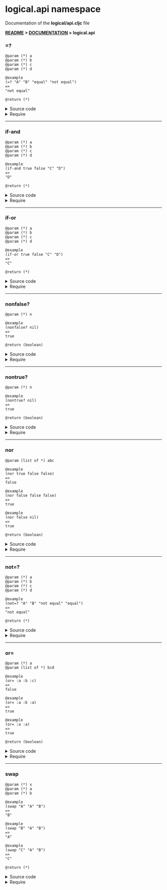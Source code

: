 
# <strong>logical.api</strong> namespace
<p>Documentation of the <strong>logical/api.cljc</strong> file</p>

<strong>[README](../../../README.md) > [DOCUMENTATION](../../COVER.md) > logical.api</strong>



### =?

```
@param (*) a
@param (*) b
@param (*) c
@param (*) d
```

```
@example
(=? "A" "B" "equal" "not equal")
=>
"not equal"
```

```
@return (*)
```

<details>
<summary>Source code</summary>

```
(defn =?
  ([a b c]
   (when (= a b) c))

  ([a b c d]
   (if (= a b) c d)))
```

</details>

<details>
<summary>Require</summary>

```
(ns my-namespace (:require [logical.api :as logical :refer [=?]]))

(logical/=? ...)
(=?         ...)
```

</details>

---

### if-and

```
@param (*) a
@param (*) b
@param (*) c
@param (*) d
```

```
@example
(if-and true false "C" "D")
=>
"D"
```

```
@return (*)
```

<details>
<summary>Source code</summary>

```
(defn if-and
  ([a b c]
   (when (and a b) c))

  ([a b c d]
   (if (and a b) c d)))
```

</details>

<details>
<summary>Require</summary>

```
(ns my-namespace (:require [logical.api :as logical :refer [if-and]]))

(logical/if-and ...)
(if-and         ...)
```

</details>

---

### if-or

```
@param (*) a
@param (*) b
@param (*) c
@param (*) d
```

```
@example
(if-or true false "C" "D")
=>
"C"
```

```
@return (*)
```

<details>
<summary>Source code</summary>

```
(defn if-or
  ([a b c]
   (when (or a b) c))

  ([a b c d]
   (if (or a b) c d)))
```

</details>

<details>
<summary>Require</summary>

```
(ns my-namespace (:require [logical.api :as logical :refer [if-or]]))

(logical/if-or ...)
(if-or         ...)
```

</details>

---

### nonfalse?

```
@param (*) n
```

```
@example
(nonfalse? nil)
=>
true
```

```
@return (boolean)
```

<details>
<summary>Source code</summary>

```
(defn nonfalse?
  [n]
  (not= n false))
```

</details>

<details>
<summary>Require</summary>

```
(ns my-namespace (:require [logical.api :as logical :refer [nonfalse?]]))

(logical/nonfalse? ...)
(nonfalse?         ...)
```

</details>

---

### nontrue?

```
@param (*) n
```

```
@example
(nontrue? nil)
=>
true
```

```
@return (boolean)
```

<details>
<summary>Source code</summary>

```
(defn nontrue?
  [n]
  (not= n true))
```

</details>

<details>
<summary>Require</summary>

```
(ns my-namespace (:require [logical.api :as logical :refer [nontrue?]]))

(logical/nontrue? ...)
(nontrue?         ...)
```

</details>

---

### nor

```
@param (list of *) abc
```

```
@example
(nor true false false)
=>
false
```

```
@example
(nor false false false)
=>
true
```

```
@example
(nor false nil)
=>
true
```

```
@return (boolean)
```

<details>
<summary>Source code</summary>

```
(defn nor
  [& abc]
  (not-any? boolean abc))
```

</details>

<details>
<summary>Require</summary>

```
(ns my-namespace (:require [logical.api :as logical :refer [nor]]))

(logical/nor ...)
(nor         ...)
```

</details>

---

### not=?

```
@param (*) a
@param (*) b
@param (*) c
@param (*) d
```

```
@example
(not=? "A" "B" "not equal" "equal")
=>
"not equal"
```

```
@return (*)
```

<details>
<summary>Source code</summary>

```
(defn not=?
  ([a b c]
   (when-not (= a b) c))

  ([a b c d]
   (if-not (= a b) c d)))
```

</details>

<details>
<summary>Require</summary>

```
(ns my-namespace (:require [logical.api :as logical :refer [not=?]]))

(logical/not=? ...)
(not=?         ...)
```

</details>

---

### or=

```
@param (*) a
@param (list of *) bcd
```

```
@example
(or= :a :b :c)
=>
false
```

```
@example
(or= :a :b :a)
=>
true
```

```
@example
(or= :a :a)
=>
true
```

```
@return (boolean)
```

<details>
<summary>Source code</summary>

```
(defn or=
  [a & bcd]
  (boolean (some #(= a %) bcd)))
```

</details>

<details>
<summary>Require</summary>

```
(ns my-namespace (:require [logical.api :as logical :refer [or=]]))

(logical/or= ...)
(or=         ...)
```

</details>

---

### swap

```
@param (*) x
@param (*) a
@param (*) b
```

```
@example
(swap "A" "A" "B")
=>
"B"
```

```
@example
(swap "B" "A" "B")
=>
"A"
```

```
@example
(swap "C" "A" "B")
=>
"C"
```

```
@return (*)
```

<details>
<summary>Source code</summary>

```
(defn swap
  [x a b]
  (cond (= x a) b
        (= x b) a
        :return x))
```

</details>

<details>
<summary>Require</summary>

```
(ns my-namespace (:require [logical.api :as logical :refer [swap]]))

(logical/swap ...)
(swap         ...)
```

</details>

